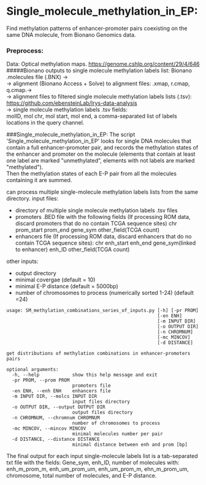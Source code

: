# Single_molecule_methylation_in_EP:
Find methylation patterns of enhancer-promoter pairs coexisting on the same DNA molecule, from Bionano Genomics data.

### Preprocess:
Data: Optical methylation maps. https://genome.cshlp.org/content/29/4/646
#####Bionano outputs to single molecule methylation labels list:
Bionano .molecules file (.BNX) ->\
-> alignment (Bionano Access + Solve) to alignment files: .xmap, r.cmap, q.cmap.->\
-> alignment files to filtered single molecule methylation labels lists (.tsv): https://github.com/ebensteinLab/Irys-data-analysis \
-> single molecule methylation labels .tsv fields: \
molID, mol chr, mol start, mol end, a comma-separated list of labels locations in the query channel. 


###Single_molecule_methylation_in_EP:
The script 'Single_molecule_methylation_in_EP' looks for single DNA molecules that contain a full enhancer-promoter pair,
 and records the methylation states of the enhancer and promoter on the molecule 
 (elements that contain at least one label are marked "unmethylated", elements with not labels are marked "methylated").\
 Then the methylation states of each E-P pair from all the molecules containing it are summed. 
 

can process multiple single-molecule methylation labels lists from the same directory.
input files:
* directory of multiple single molecule methylation labels .tsv files
* promoters .BED file with the following fields (If processing ROM data, discard promoters that do no contain TCGA sequence sites)
chr prom_start  prom_end    gene_sym    other_field(TCGA count)
* enhancers file (If processing ROM data, discard enhancers that do no contain TCGA sequence sites):
chr enh_start  enh_end  gene_sym(linked to enhancer)    enh_ID    other_field(TCGA count)

other inputs:
* output directory
* minimal covergae (default = 10)
* minimal E-P distance (default = 5000bp)
* number of chromosomes to process (numerically sorted 1-24) (default =24)
```
usage: SM_methylation_combinations_series_of_inputs.py [-h] [-pr PROM]
                                                       [-en ENH]
                                                       [-m INPUT DIR]
                                                       [-o OUTPUT DIR]
                                                       [-n CHROMNUM]
                                                       [-mc MINCOV]
                                                       [-d DISTANCE]

get distributions of methylation combinations in enhancer-promoters pairs

optional arguments:
  -h, --help            show this help message and exit
  -pr PROM, --prom PROM
                        promoters file
  -en ENH, --enh ENH    enhancers file
  -m INPUT DIR, --molcs INPUT DIR
                        input files directory
  -o OUTPUT DIR, --output OUTPUT DIR
                        output files directory
  -n CHROMNUM, --chromnum CHROMNUM
                        number of chromosomes to process
  -mc MINCOV, --mincov MINCOV
                        minimal molecules number per pair
  -d DISTANCE, --distance DISTANCE
                        minimal distance between enh and prom [bp]
```


The final output for each input single-molecule labels list is a tab-separated txt file with the fields:
 Gene_sym, enh_ID, number of molecules with:\
  enh_m_prom_m, enh_um_prom_um, enh_um_prom_m, ehn_m_prom_um,
  chromosome, total number of molecules, and E-P distance.